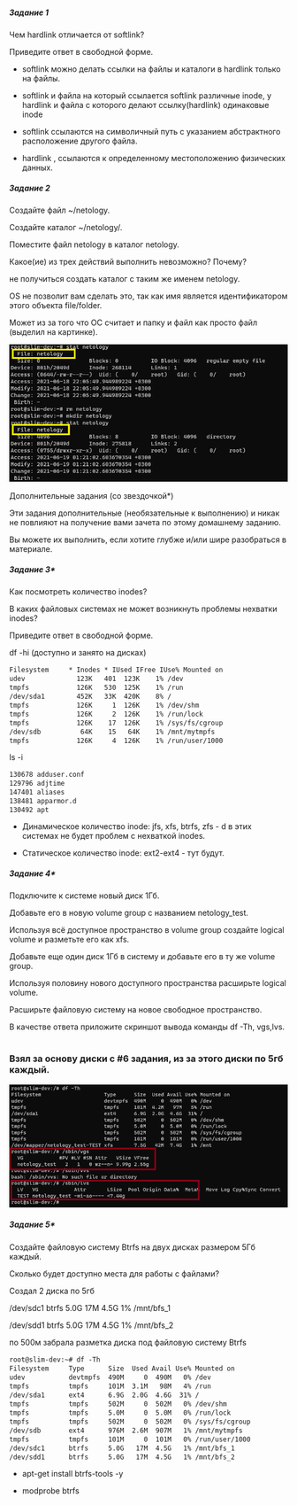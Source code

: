 <h5>Задание 1</h5>

Чем hardlink отличается от softlink?

Приведите ответ в свободной форме.

* softlink можно делать ссылки на файлы и каталоги в hardlink только на файлы.

* softlink и файла на который ссылается softlink различные inode, у hardlink и файла с которого делают ссылку(hardlink) одинаковые inode

* softlink ссылаются на символичный путь с указанием абстрактного расположение другого файла.

* hardlink , ссылаются к определенному местоположению физических данных.

<h5>Задание 2</h5>

Создайте файл ~/netology.

Создайте каталог ~/netology/.

Поместите файл netology в каталог netology.

Какое(ие) из трех действий выполнить невозможно? Почему?

не получиться создать каталог с таким же именем netology.

OS не позволит вам сделать это, так как имя является идентификатором этого объекта file/folder.

Может из за того что ОС считает и папку и файл как просто файл (выделил на картинке).

![alt tag](https://github.com/avo1yanskiy/slin-homeworks/blob/main/image/Screenshot_15.png " LVM2")

Дополнительные задания (со звездочкой*)

Эти задания дополнительные (необязательные к выполнению) и никак не повлияют на получение вами зачета по этому домашнему заданию. 

Вы можете их выполнить, если хотите глубже и/или шире разобраться в материале.

<h5>Задание 3*</h5>

Как посмотреть количество inodes?

В каких файловых системах не может возникнуть проблемы нехватки inodes?

Приведите ответ в свободной форме.

df -hi (доступно и занято на дисках)

```
Filesystem     * Inodes * IUsed IFree IUse% Mounted on
udev             123K   401  123K    1% /dev
tmpfs            126K   530  125K    1% /run
/dev/sda1        452K   33K  420K    8% /
tmpfs            126K     1  126K    1% /dev/shm
tmpfs            126K     2  126K    1% /run/lock
tmpfs            126K    17  126K    1% /sys/fs/cgroup
/dev/sdb          64K    15   64K    1% /mnt/mytmpfs
tmpfs            126K     4  126K    1% /run/user/1000
```
ls -i 

```
130678 adduser.conf                          
129796 adjtime                              
147401 aliases                 
138481 apparmor.d                        
130492 apt
```

* Динамическое количество inode: jfs, xfs, btrfs, zfs - d в этих системах не будет проблем с нехваткой inodes.

* Статическое количество inode: ext2-ext4 - тут будут.


<h5>Задание 4*</h5>

Подключите к системе новый диск 1Гб.

Добавьте его в новую volume group с названием netology_test.

Используя всё доступное пространство в volume group создайте logical volume и разметьте его как xfs.

Добавьте еще один диск 1Гб в систему и добавьте его в ту же volume group.

Используя половину нового доступного пространства расширьте logical volume.

Расширьте файловую систему на новое свободное пространство.

В качестве ответа приложите скриншот вывода команды df -Th, vgs,lvs.

 # <h3>Взял за основу диски с #6 задания, из за этого диски по 5гб каждый.</h3>

![alt tag](https://github.com/avo1yanskiy/slin-homeworks/blob/main/image/Screenshot_14.png " LVM2")

<h5>Задание 5*</h5>

Создайте файловую систему Btrfs на двух дисках размером 5Гб каждый.

Сколько будет доступно места для работы с файлами?


Создал 2 диска по 5гб 

/dev/sdc1      btrfs     5.0G   17M  4.5G   1% /mnt/bfs_1

/dev/sdd1      btrfs     5.0G   17M  4.5G   1% /mnt/bfs_2

по 500м забрала разметка диска под файловую систему Btrfs
```
root@slim-dev:~# df -Th
Filesystem     Type      Size  Used Avail Use% Mounted on
udev           devtmpfs  490M     0  490M   0% /dev
tmpfs          tmpfs     101M  3.1M   98M   4% /run
/dev/sda1      ext4      6.9G  2.0G  4.6G  31% /
tmpfs          tmpfs     502M     0  502M   0% /dev/shm
tmpfs          tmpfs     5.0M     0  5.0M   0% /run/lock
tmpfs          tmpfs     502M     0  502M   0% /sys/fs/cgroup
/dev/sdb       ext4      976M  2.6M  907M   1% /mnt/mytmpfs
tmpfs          tmpfs     101M     0  101M   0% /run/user/1000
/dev/sdc1      btrfs     5.0G   17M  4.5G   1% /mnt/bfs_1
/dev/sdd1      btrfs     5.0G   17M  4.5G   1% /mnt/bfs_2

```

* apt-get install btrfs-tools -y

* modprobe btrfs
